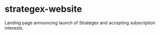 # strategex-website
Landing page announcing launch of Strategex and accepting subscription interests.
